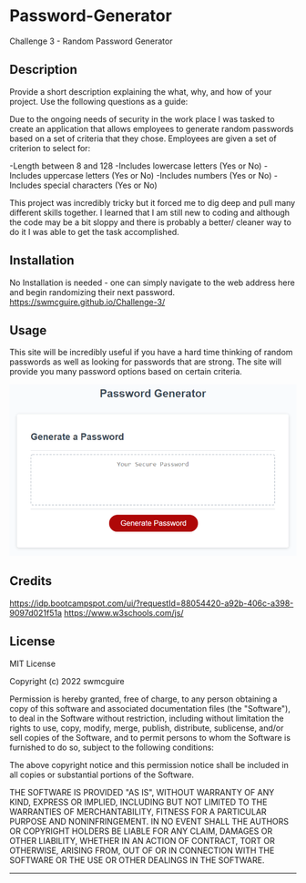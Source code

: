 # Password-Generator
Challenge 3 - Random Password Generator

## Description

Provide a short description explaining the what, why, and how of your project. Use the following questions as a guide:

Due to the ongoing needs of security in the work place I was tasked to create an application that allows employees to generate random passwords based on a set of criteria that they chose.  Employees are given a set of criterion to select for: 

-Length between 8 and 128
-Includes lowercase letters (Yes or No)
-Includes uppercase letters (Yes or No)
-Includes numbers (Yes or No)
-Includes special characters (Yes or No)

This project was incredibly tricky but it forced me to dig deep and pull many different skills together.  I learned that I am still new to coding and although the code may be a bit sloppy and there is probably a better/ cleaner way to do it I was able to get the task accomplished.

## Installation

No Installation is needed - one can simply navigate to the web address here and begin randomizing their next password. 
https://swmcguire.github.io/Challenge-3/

## Usage

This site will be incredibly useful if you have a hard time thinking of random passwords as well as looking for passwords that are strong.  The site will provide you many password options based on certain criteria.

![Password Generator](./Assets/03-javascript-homework-demo.png)

## Credits

https://idp.bootcampspot.com/ui/?requestId=88054420-a92b-406c-a398-9097d021f51a
https://www.w3schools.com/js/

## License

MIT License

Copyright (c) 2022 swmcguire

Permission is hereby granted, free of charge, to any person obtaining a copy
of this software and associated documentation files (the "Software"), to deal
in the Software without restriction, including without limitation the rights
to use, copy, modify, merge, publish, distribute, sublicense, and/or sell
copies of the Software, and to permit persons to whom the Software is
furnished to do so, subject to the following conditions:

The above copyright notice and this permission notice shall be included in all
copies or substantial portions of the Software.

THE SOFTWARE IS PROVIDED "AS IS", WITHOUT WARRANTY OF ANY KIND, EXPRESS OR
IMPLIED, INCLUDING BUT NOT LIMITED TO THE WARRANTIES OF MERCHANTABILITY,
FITNESS FOR A PARTICULAR PURPOSE AND NONINFRINGEMENT. IN NO EVENT SHALL THE
AUTHORS OR COPYRIGHT HOLDERS BE LIABLE FOR ANY CLAIM, DAMAGES OR OTHER
LIABILITY, WHETHER IN AN ACTION OF CONTRACT, TORT OR OTHERWISE, ARISING FROM,
OUT OF OR IN CONNECTION WITH THE SOFTWARE OR THE USE OR OTHER DEALINGS IN THE
SOFTWARE.

---